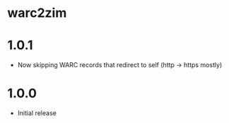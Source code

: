 warc2zim
===

# 1.0.1

* Now skipping WARC records that redirect to self (http -> https mostly)

# 1.0.0

* Initial release
